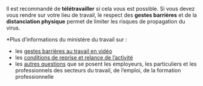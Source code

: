 Il est recommandé de **télétravailler** si cela vous est possible. Si vous devez vous rendre sur votre lieu de travail, le respect des **gestes barrières** et de la **distanciation physique** permet de limiter les risques de propagation du virus.

*Plus d’informations du ministère du travail sur :
* les [gestes barrières au travail en vidéo](https://travail-emploi.gouv.fr/actualites/l-actualite-du-ministere/article/covid-19-comment-assurer-ma-sante-et-ma-securite-au-travail)
* les [conditions de reprise et relance de l’activité](https://travail-emploi.gouv.fr/le-ministere-en-action/coronavirus-covid-19/conditions-de-reprise-et-relance-de-l-activite/)
* les [autres questions](https://travail-emploi.gouv.fr/le-ministere-en-action/coronavirus-covid-19/questions-reponses-par-theme/) que se posent les employeurs, les particuliers et les professionnels des secteurs du travail, de l’emploi, de la formation professionnelle
